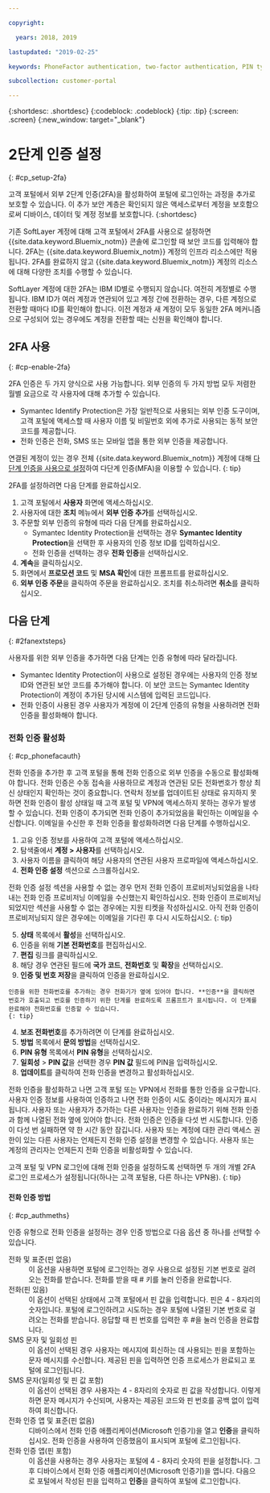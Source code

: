 ```yaml
---

copyright:

  years: 2018, 2019

lastupdated: "2019-02-25"

keywords: PhoneFactor authentication, two-factor authentication, PIN type, 2FA 

subcollection: customer-portal

---
```


{:shortdesc: .shortdesc}
{:codeblock: .codeblock}
{:tip: .tip}
{:screen: .screen}
{:new_window: target="_blank"}


# 2단계 인증 설정
{: #cp_setup-2fa}

고객 포털에서 외부 2단계 인증(2FA)을 활성화하여 포털에 로그인하는 과정을 추가로 보호할 수 있습니다. 이 추가 보안 계층은 확인되지 않은 액세스로부터 계정을 보호함으로써 디바이스, 데이터 및 계정 정보를 보호합니다.
{:shortdesc}

기존 SoftLayer 계정에 대해 고객 포털에서 2FA를 사용으로 설정하면 {{site.data.keyword.Bluemix_notm}} 콘솔에 로그인할 때 보안 코드를 입력해야 합니다. 2FA는 {{site.data.keyword.Bluemix_notm}} 계정의 인프라 리소스에만 적용됩니다. 2FA를 완료하지 않고 {{site.data.keyword.Bluemix_notm}} 계정의 리소스에 대해 다양한 조치를 수행할 수 있습니다.

SoftLayer 계정에 대한 2FA는 IBM ID별로 수행되지 않습니다. 여전히 계정별로 수행됩니다. IBM ID가 여러 계정과 연관되어 있고 계정 간에 전환하는 경우, 다른 계정으로 전환할 때마다 ID를 확인해야 합니다. 이전 계정과 새 계정이 모두 동일한 2FA 메커니즘으로 구성되어 있는 경우에도 계정을 전환할 때는 신원을 확인해야 합니다.

## 2FA 사용
{: #cp-enable-2fa}

2FA 인증은 두 가지 양식으로 사용 가능합니다. 외부 인증의 두 가지 방법 모두 저렴한 월별 요금으로 각 사용자에 대해 추가할 수 있습니다.

* Symantec Identify Protection은 가장 일반적으로 사용되는 외부 인증 도구이며, 고객 포털에 액세스할 때 사용자 이름 및 비밀번호 외에 추가로 사용되는 동적 보안 코드를 제공합니다.
* 전화 인증은 전화, SMS 또는 모바일 앱을 통한 외부 인증을 제공합니다.

 연결된 계정이 있는 경우 전체 {{site.data.keyword.Bluemix_notm}} 계정에 대해 [다단계 인증을 사용으로 설정](/docs/iam?topic=iam-enablemfa#enablemfa)하여 다단계 인증(MFA)을 이용할 수 있습니다.
 {: tip}

2FA를 설정하려면 다음 단계를 완료하십시오.

1. 고객 포털에서 **사용자** 화면에 액세스하십시오.
2. 사용자에 대한 **조치** 메뉴에서 **외부 인증 추가**를 선택하십시오.
3. 주문할 외부 인증의 유형에 따라 다음 단계를 완료하십시오.
    * Symantec Identity Protection을 선택하는 경우 **Symantec Identity Protection**을 선택한 후 사용자의 인증 정보 ID를 입력하십시오.
    * 전화 인증을 선택하는 경우 **전화 인증**을 선택하십시오.
4. **계속**을 클릭하십시오.
5. 화면에서 **프로모션 코드** 및 **MSA 확인**에 대한 프롬프트를 완료하십시오.
6. **외부 인증 주문**을 클릭하여 주문을 완료하십시오. 조치를 취소하려면 **취소**를 클릭하십시오.

## 다음 단계
{: #2fanextsteps}

사용자를 위한 외부 인증을 추가하면 다음 단계는 인증 유형에 따라 달라집니다.
* Symantec Identity Protection이 사용으로 설정된 경우에는 사용자의 인증 정보 ID와 연관된 보안 코드를 추가해야 합니다. 이 보안 코드는 Symantec Identity Protection이 계정이 추가된 당시에 시스템에 입력된 코드입니다.
* 전화 인증이 사용된 경우 사용자가 계정에 이 2단계 인증의 유형을 사용하려면 전화 인증을 활성화해야 합니다.

### 전화 인증 활성화
{: #cp_phonefacauth}

전화 인증을 추가한 후 고객 포털을 통해 전화 인증으로 외부 인증을 수동으로 활성화해야 합니다. 전화 인증은 수동 접속을 사용하므로 계정과 연관된 모든 전화번호가 항상 최신 상태인지 확인하는 것이 중요합니다. 연락처 정보를 업데이트된 상태로 유지하지 못하면 전화 인증이 활성 상태일 때 고객 포털 및 VPN에 액세스하지 못하는 경우가 발생할 수 있습니다. 전화 인증이 추가되면 전화 인증이 추가되었음을 확인하는 이메일을 수신합니다. 이메일을 수신한 후 전화 인증을 활성화하려면 다음 단계를 수행하십시오.

1. 고유 인증 정보를 사용하여 고객 포털에 액세스하십시오.
2. 탐색줄에서 **계정 > 사용자**를 선택하십시오.
3. 사용자 이름을 클릭하여 해당 사용자의 연관된 사용자 프로파일에 액세스하십시오.
4. **전화 인증 설정** 섹션으로 스크롤하십시오.

  전화 인증 설정 섹션을 사용할 수 없는 경우 먼저 전화 인증이 프로비저닝되었음을 나타내는 전화 인증 프로비저닝 이메일을 수신했는지 확인하십시오. 전화 인증이 프로비저닝되었지만 섹션을 사용할 수 없는 경우에는 지원 티켓을 작성하십시오. 아직 전화 인증이 프로비저닝되지 않은 경우에는 이메일을 기다린 후 다시 시도하십시오.
  {: tip}

5. **상태** 목록에서 **활성**을 선택하십시오.
6. 인증을 위해 **기본 전화번호**를 편집하십시오.
  1. **편집** 링크를 클릭하십시오.
  2. 해당 경우 연관된 필드에 **국가 코드**, **전화번호** 및 **확장**을 선택하십시오.
  3. **인증 및 번호 저장**을 클릭하여 인증을 완료하십시오.

    인증을 위한 전화번호를 추가하는 경우 전화기가 옆에 있어야 합니다. **인증**을 클릭하면 번호가 호출되고 번호를 인증하기 위한 단계를 완료하도록 프롬프트가 표시됩니다. 이 단계를 완료해야 전화번호를 인증할 수 있습니다.
    {: tip}

  4. **보조 전화번호**를 추가하려면 이 단계를 완료하십시오.
7. **방법** 목록에서 **문의 방법**을 선택하십시오.
8. **PIN 유형** 목록에서 **PIN 유형**을 선택하십시오.
9. **일회성** > **PIN 값**을 선택한 경우 **PIN 값** 필드에 PIN을 입력하십시오.
10. **업데이트**를 클릭하여 전화 인증을 변경하고 활성화하십시오.

전화 인증을 활성화하고 나면 고객 포털 또는 VPN에서 전화를 통한 인증을 요구합니다. 사용자 인증 정보를 사용하여 인증하고 나면 전화 인증이 시도 중이라는 메시지가 표시됩니다. 사용자 또는 사용자가 추가하는 다른 사용자는 인증을 완료하기 위해 전화 인증과 함께 나열된 전화 옆에 있어야 합니다. 전화 인증은 인증을 다섯 번 시도합니다. 인증이 다섯 번 실패하면 약 한 시간 동안 잠깁니다. 사용자 또는 계정에 대한 관리 액세스 권한이 있는 다른 사용자는 언제든지 전화 인증 설정을 변경할 수 있습니다. 사용자 또는 계정의 관리자는 언제든지 전화 인증을 비활성화할 수 있습니다.

 고객 포털 및 VPN 로그인에 대해 전화 인증을 설정하도록 선택하면 두 개의 개별 2FA 로그인 프로세스가 설정됩니다(하나는 고객 포털용, 다른 하나는 VPN용).
 {: tip}

#### 전화 인증 방법
{: #cp_authmeths}

인증 유형으로 전화 인증을 설정하는 경우 인증 방법으로 다음 옵션 중 하나를 선택할 수 있습니다.

<dl>
<dt>전화 및 표준(핀 없음)</dt>
<dd>이 옵션을 사용하면 포털에 로그인하는 경우 사용으로 설정된 기본 번호로 걸려오는 전화를 받습니다. 전화를 받을 때 # 키를 눌러 인증을 완료합니다.</dd>
<dt>전화(핀 있음)</dt>
<dd>이 옵션이 선택된 상태에서 고객 포털에서 핀 값을 입력합니다. 핀은 4 - 8자리의 숫자입니다. 포털에 로그인하려고 시도하는 경우 포털에 나열된 기본 번호로 걸려오는 전화를 받습니다. 응답할 때 핀 번호를 입력한 후 #을 눌러 인증을 완료합니다.</dd>
<dt>SMS 문자 및 일회성 핀</dt>
<dd>이 옵션이 선택된 경우 사용자는 메시지에 회신하는 데 사용되는 핀을 포함하는 문자 메시지를 수신합니다. 제공된 핀을 입력하면 인증 프로세스가 완료되고 포털에 로그인됩니다.</dd>
<dt>SMS 문자(일회성 및 핀 값 포함)</dt>
<dd>이 옵션이 선택된 경우 사용자는 4 - 8자리의 숫자로 핀 값을 작성합니다. 이렇게 하면 문자 메시지가 수신되며, 사용자는 제공된 코드와 핀 번호를 공백 없이 입력하여 회신합니다.</dd>
<dt>전화 인증 앱 및 표준(핀 없음)</dt>
<dd>디바이스에서 전화 인증 애플리케이션(Microsoft 인증기)을 열고 <strong>인증</strong>을 클릭하십시오. 전화 인증을 사용하여 인증했음이 표시되며 포털에 로그인됩니다.</dd>
<dt>전화 인증 앱(핀 포함)</dt>
<dd>이 옵션을 사용하는 경우 사용자는 포털에 4 - 8자리 숫자의 핀을 설정합니다. 그 후 디바이스에서 전화 인증 애플리케이션(Microsoft 인증기)을 엽니다. 다음으로 포털에서 작성된 핀을 입력하고 <strong>인증</strong>을 클릭하여 포털에 로그인합니다.</dd>
</dl>

